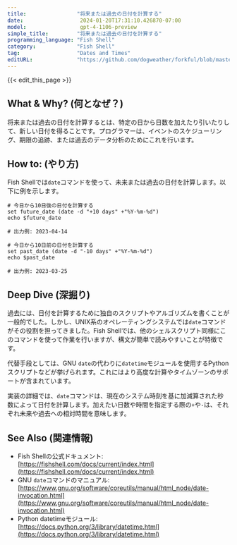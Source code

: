 ```yaml
---
title:                "将来または過去の日付を計算する"
date:                  2024-01-20T17:31:10.426870-07:00
model:                 gpt-4-1106-preview
simple_title:         "将来または過去の日付を計算する"
programming_language: "Fish Shell"
category:             "Fish Shell"
tag:                  "Dates and Times"
editURL:              "https://github.com/dogweather/forkful/blob/master/content/ja/fish-shell/calculating-a-date-in-the-future-or-past.md"
---
```


{{< edit_this_page >}}

## What & Why? (何となぜ？)

将来または過去の日付を計算するとは、特定の日から日数を加えたり引いたりして、新しい日付を得ることです。プログラマーは、イベントのスケジューリング、期限の追跡、または過去のデータ分析のためにこれを行います。

## How to: (やり方)

Fish Shellでは`date`コマンドを使って、未来または過去の日付を計算します。以下に例を示します。

```fish
# 今日から10日後の日付を計算する
set future_date (date -d "+10 days" +"%Y-%m-%d")
echo $future_date

# 出力例: 2023-04-14

# 今日から10日前の日付を計算する
set past_date (date -d "-10 days" +"%Y-%m-%d")
echo $past_date

# 出力例: 2023-03-25
```

## Deep Dive (深掘り)

過去には、日付を計算するために独自のスクリプトやアルゴリズムを書くことが一般的でした。しかし、UNIX系のオペレーティングシステムでは`date`コマンドがその役割を担ってきました。Fish Shellでは、他のシェルスクリプト同様にこのコマンドを使って作業を行いますが、構文が簡単で読みやすいことが特徴です。

代替手段としては、GNU `date`の代わりに`datetime`モジュールを使用するPythonスクリプトなどが挙げられます。これにはより高度な計算やタイムゾーンのサポートが含まれています。

実装の詳細では、`date`コマンドは、現在のシステム時刻を基に加減算された秒数によって日付を計算します。加えたい日数や時間を指定する際の`+`や`-`は、それぞれ未来や過去への相対時間を意味します。

## See Also (関連情報)

- Fish Shellの公式ドキュメント: [https://fishshell.com/docs/current/index.html](https://fishshell.com/docs/current/index.html)
- GNU `date`コマンドのマニュアル: [https://www.gnu.org/software/coreutils/manual/html_node/date-invocation.html](https://www.gnu.org/software/coreutils/manual/html_node/date-invocation.html)
- Python datetimeモジュール: [https://docs.python.org/3/library/datetime.html](https://docs.python.org/3/library/datetime.html)